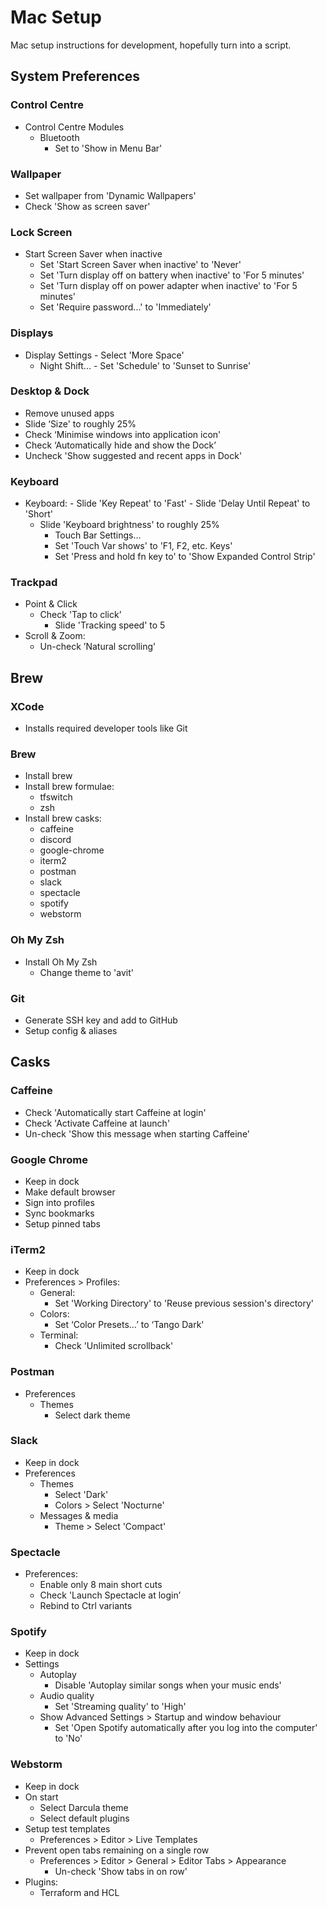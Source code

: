 Mac Setup
=========

Mac setup instructions for development, hopefully turn into a script.

System Preferences
------------------

### Control Centre
- Control Centre Modules
	- Bluetooth
		- Set to 'Show in Menu Bar'

### Wallpaper
- Set wallpaper from 'Dynamic Wallpapers'
- Check 'Show as screen saver'

### Lock Screen
- Start Screen Saver when inactive
	- Set 'Start Screen Saver when inactive' to 'Never'
	- Set 'Turn display off on battery when inactive' to 'For 5 minutes'
	- Set 'Turn display off on power adapter when inactive' to 'For 5 minutes' 
	- Set 'Require password...' to 'Immediately' 

### Displays
- Display Settings
        - Select 'More Space'
	- Night Shift...
    		- Set 'Schedule' to 'Sunset to Sunrise'

### Desktop & Dock
- Remove unused apps
- Slide ‘Size' to roughly 25%
- Check ‘Minimise windows into application icon'
- Check ‘Automatically hide and show the Dock’
- Uncheck 'Show suggested and recent apps in Dock'

### Keyboard
- Keyboard:
    	- Slide 'Key Repeat' to 'Fast'
    	- Slide 'Delay Until Repeat' to 'Short'
	- Slide 'Keyboard brightness' to roughly 25%
    	- Touch Bar Settings...
		- Set 'Touch Var shows' to 'F1, F2, etc. Keys'
		- Set 'Press and hold fn key to' to 'Show Expanded Control Strip' 

### Trackpad
- Point & Click
	- Check 'Tap to click’
    	- Slide 'Tracking speed' to 5
- Scroll & Zoom:
    - Un-check ’Natural scrolling'

Brew
----

### XCode
- Installs required developer tools like Git

### Brew
- Install brew
- Install brew formulae:
    - tfswitch
    - zsh
- Install brew casks:
    - caffeine 
    - discord
    - google-chrome
    - iterm2
    - postman
    - slack
    - spectacle
    - spotify
    - webstorm

### Oh My Zsh
- Install Oh My Zsh
    - Change theme to 'avit'

### Git
- Generate SSH key and add to GitHub
- Setup config & aliases

Casks
--------

### Caffeine
- Check 'Automatically start Caffeine at login'
- Check 'Activate Caffeine at launch'
- Un-check 'Show this message when starting Caffeine'

### Google Chrome
- Keep in dock
- Make default browser
- Sign into profiles
- Sync bookmarks
- Setup pinned tabs

### iTerm2
- Keep in dock
- Preferences > Profiles:
    - General:
        - Set 'Working Directory' to 'Reuse previous session's directory'
    - Colors:
        - Set ‘Color Presets…’ to ‘Tango Dark'
    - Terminal:
        - Check 'Unlimited scrollback'

### Postman
- Preferences
    - Themes
        - Select dark theme

### Slack
- Keep in dock
- Preferences
    - Themes
        - Select 'Dark'
        - Colors > Select 'Nocturne'
    - Messages & media
        - Theme > Select 'Compact'

### Spectacle
- Preferences:
    - Enable only 8 main short cuts
    - Check 'Launch Spectacle at login’
    - Rebind to Ctrl variants

### Spotify
- Keep in dock
- Settings
    - Autoplay
        - Disable 'Autoplay similar songs when your music ends'
    - Audio quality
        - Set 'Streaming quality' to 'High'
    - Show Advanced Settings > Startup and window behaviour
        - Set 'Open Spotify automatically after you log into the computer' to 'No'

### Webstorm
- Keep in dock
- On start
    - Select Darcula theme
    - Select default plugins
- Setup test templates
    - Preferences > Editor > Live Templates
- Prevent open tabs remaining on a single row
    - Preferences > Editor > General > Editor Tabs > Appearance
        - Un-check 'Show tabs in on row'
- Plugins:
    - Terraform and HCL
